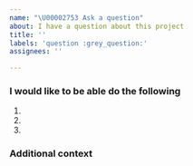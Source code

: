```yaml
---
name: "\U00002753 Ask a question"
about: I have a question about this project
title: ''
labels: 'question :grey_question:'
assignees: ''

---
```

<!-- Please fill all fields of this template do not ignore them -->
### I would like to be able do the following
<!-- Fill in the numbered steps below with the information required until
the question you are submitting becomes apparent. You can add more steps as needed. -->
1.
2.
3.

### Additional context
<!--
Please add any notes in a single line that explains this further information in
terms that a user can understand.
-->
